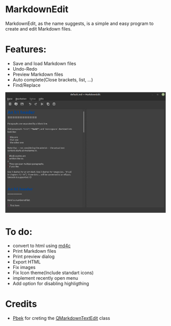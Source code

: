 # MarkdownEdit
MarkdownEdit, as the name suggests, is a simple and easy program to create and edit Markdown files.

# Features:
- Save and load Markdown files
- Undo-Redo
- Preview Markdown files
- Auto complete(Close brackets, list, ...)
- Find/Replace

![Example](doc/images/Example.png)

# To do:
- convert to html using [md4c](https://github.com/mity/md4c)
- Print Markdown files
- Print preview dialog
- Export HTML
- Fix images
- Fix Icon theme(Include standart icons)
- implement recently open menu
- Add option for disabling highligthing

# Credits
- [Pbek](https://github.com/pbek) for creting the [QMarkdownTextEdit](https://github.com/pbek/qmarkdowntextedit) class
